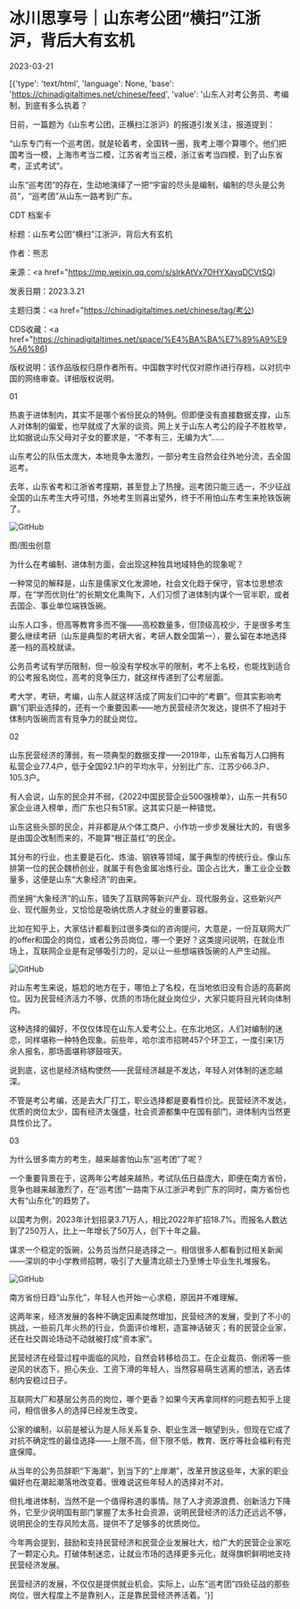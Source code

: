 # 冰川思享号｜山东考公团“横扫”江浙沪，背后大有玄机

2023-03-21

[{'type': 'text/html', 'language': None, 'base': 'https://chinadigitaltimes.net/chinese/feed', 'value': '山东人对考公务员、考编制，到底有多么执着？

日前，一篇题为《山东考公团，正横扫江浙沪》的报道引发关注，报道提到：



“山东专门有一个巡考团，就是轮着考，全国转一圈，我考上哪个算哪个。他们把国考当一模，上海市考当二模，江苏省考当三模，浙江省考当四模，到了山东省考，正式考试”。



山东“巡考团”的存在，生动地演绎了一把“宇宙的尽头是编制，编制的尽头是公务员”，“巡考团”从山东一路考到广东。



CDT 档案卡

标题：山东考公团“横扫”江浙沪，背后大有玄机

作者：熊志

来源：<a href="https://mp.weixin.qq.com/s/slrkAtVx7OHYXavqDCVtSQ)

发表日期：2023.3.21

主题归类：<a href="https://chinadigitaltimes.net/chinese/tag/考公)

CDS收藏：<a href="https://chinadigitaltimes.net/space/%E4%BA%BA%E7%89%A9%E9%A6%86)

版权说明：该作品版权归原作者所有。中国数字时代仅对原作进行存档，以对抗中国的网络审查。详细版权说明。





01

热衷于进体制内，其实不是哪个省份民众的特例。但即便没有直接数据支撑，山东人对体制的偏爱，也早就成了大家的谈资。网上关于山东人考公的段子不胜枚举，比如据说山东父母对子女的要求是，“不孝有三，无编为大”……

山东考公的队伍太庞大，本地竞争太激烈，一部分考生自然会往外地分流，去全国巡考。

去年，山东省考和江浙省考撞期，甚至登上了热搜。巡考团只能三选一，不少征战全国的山东考生大呼可惜，外地考生则喜出望外，终于不用怕山东考生来抢铁饭碗了。

![GitHub](https://chinadigitaltimes.net/chinese/files/2023/03/image-1679391864710.png)

图/图虫创意

为什么在考编制、进体制方面，会出现这种独具地域特色的现象呢？

一种常见的解释是，山东是儒家文化发源地，社会文化趋于保守，官本位思想浓厚，在“学而优则仕”的长期文化熏陶下，人们习惯了进体制内谋个一官半职，或者去国企、事业单位端铁饭碗。

山东人口多，但高等教育多而不强——高校数量多，但顶级高校少，于是很多考生要么继续考研（山东是典型的考研大省，考研人数全国第一），要么留在本地选择差一档的高校就读。

公务员考试有学历限制，但一般没有学校水平的限制，考不上名校，也能找到适合的公考报名岗位，高考的竞争压力，就这样传递到了公考层面。

考大学，考研，考编，山东人就这样活成了网友们口中的“考霸”。但其实影响考霸”们职业选择的，还有一个重要因素——地方民营经济欠发达，提供不了相对于体制内饭碗而言有竞争力的就业岗位。

02

山东民营经济的薄弱，有一项典型的数据支撑——2019年，山东省每万人口拥有私营企业77.4户，低于全国92.1户的平均水平，分别比广东、江苏少66.3户、105.3户。

有人会说，山东的民企并不弱，《2022中国民营企业500强榜单》，山东一共有50家企业进入榜单，而广东也只有51家。这其实只是一种错觉。

山东这些头部的民企，并非都是从个体工商户、小作坊一步步发展壮大的，有很多是由国企改制而来的，不能算“根正苗红”的民企。

其分布的行业，也主要是石化、炼油、钢铁等领域，属于典型的传统行业。像山东排第一位的民企魏桥创业，就属于有色金属冶炼行业。国企占比大，重工业企业数量多，这便是山东“大象经济”的由来。

而坐拥“大象经济”的山东，错失了互联网等新兴产业、现代服务业，这些新兴产业、现代服务业，又恰恰是吸纳优质人才就业的重要容器。

比如在知乎上，大家估计都看到过很多类似的咨询提问，大意是，一份互联网大厂的offer和国企的岗位，或者公务员岗位，哪一个更好？这类提问说明，在就业市场上，互联网企业是有足够吸引力的，足以让一些想端铁饭碗的人产生动摇。

![GitHub](https://chinadigitaltimes.net/chinese/files/2023/03/post-694067-6419828ccc4fe.)

对山东考生来说，尴尬的地方在于，哪怕上了名校，在当地依旧没有合适的高薪岗位。因为民营经济活力不够，优质的市场化就业岗位少，大家只能将目光转向体制内。

这种选择的偏好，不仅仅体现在山东人爱考公上。在东北地区，人们对编制的迷恋，同样堪称一种特色现象。前些年，哈尔滨市招聘457个环卫工，一度引来1万余人报名，那场面堪称锣鼓喧天。

说到底，这也是经济结构使然——民营经济越是不发达，年轻人对体制的迷恋越深。

不管是考公考编，还是去大厂打工，职业选择都是要看性价比。民营经济不发达，优质的岗位太少，国有经济太强盛，社会资源都集中在国有部门，进体制内当然更具性价比了。

03

为什么很多南方的考生，越来越害怕山东“巡考团”了呢？

一个重要背景在于，这两年公考越来越热，考试队伍日益庞大，即便在南方省份，竞争也越来越激烈了，在“巡考团”一路南下从江浙沪考到广东的同时，南方省份也大有“山东化”的趋势了。

以国考为例，2023年计划招录3.71万人，相比2022年扩招18.7%。而报名人数达到了250万人，比上一年增长了50万人，创下十年之最。

谋求一个稳定的饭碗，公务员当然只是选择之一。相信很多人都看到过相关新闻——深圳的中小学教师招聘，吸引了大量清北硕士乃至博士毕业生扎堆报名。

![GitHub](https://chinadigitaltimes.net/chinese/files/2023/03/post-694067-6419828cd5833.)

南方省份日趋“山东化”，年轻人也开始一心求稳，原因并不难理解。

这两年来，经济发展的各种不确定因素陡然增加，民营经济的发展，受到了不小的挑战，一些前几年火热的行业，负面评价堆积，造富神话破灭；有的民营企业家，还在社交舆论场动不动就被打成“资本家”。

民营经济在经营过程中面临的风险，自然会转移给员工。在企业裁员、倒闭等一些逆风的状态下，担心失业、工资下滑的年轻人，当然容易萌生逃离的想法，逃去体制内安稳过日子。

互联网大厂和基层公务员的岗位，哪个更香？如果今天再拿同样的问题去知乎上提问，相信很多人的选择已经发生改变。

公家的编制，以前是被认为是人际关系复杂、职业生涯一眼望到头，但现在它成了对抗不确定性的最佳选择——上限不高，但下限不低，教育、医疗等社会福利有兜底保障。

从当年的公务员辞职“下海潮”，到当下的“上岸潮”，改革开放这些年，大家的职业偏好也在潮起潮落地改变着。很难说这些年轻人的选择对不对。

但扎堆进体制，当然不是一个值得称道的事情。除了人才资源浪费、创新活力下降外，它至少说明国有部门掌握了太多社会资源，说明民营经济的活力还远远不够，说明民企的生存风险太高，提供不了足够多的优质岗位。

今年两会提到，鼓励和支持民营经济和民营企业发展壮大，给广大的民营企业家吃了一颗定心丸。打破体制迷恋，让就业市场的选择更多元化，就得旗帜鲜明地支持民营经济发展。

民营经济的发展，不仅仅是提供就业机会。实际上，山东“巡考团”四处征战的那些岗位，很大程度上不是靠别人，正是靠民营经济养活着。'}]